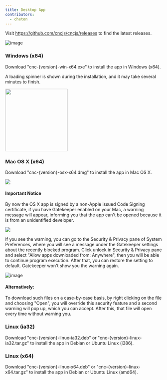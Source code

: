 ```yaml
---
title: Desktop App
contributors:
  - cheton
---
```


Visit https://github.com/cncjs/cncjs/releases to find the latest releases.

![image](https://cloud.githubusercontent.com/assets/447801/15508462/1941a68e-2202-11e6-9dc2-3273bb11ca15.png)

### Windows (x64)
Download "cnc-{version}-win-x64.exe" to install the app in Windows (x64).

A loading spinner is shown during the installation, and it may take several minutes to finish.

  <img src="https://raw.githubusercontent.com/cheton/cnc/master/build/install-spinner.gif" width="200" />

### Mac OS X (x64)
Download "cnc-{version}-osx-x64.dmg" to install the app in Mac OS X.

![](https://cloud.githubusercontent.com/assets/447801/15507672/1df3b0e4-21ff-11e6-83f3-904341fdcec8.png)

#### Important Notice

By now the OS X app is signed by a non-Apple issued Code Signing certificate, if you have Gatekeeper enabled on your Mac, a warning message will appear, informing you that the app can't be opened because it is from an unidentified developer.

![](https://cloud.githubusercontent.com/assets/447801/15505948/30332836-21f8-11e6-8ac4-512d559af6dc.png)

If you see the warning, you can go to the Security & Privacy pane of System Preferences, where you will see a message under the Gatekeeper settings about the recently blocked program. Click unlock in Security & Privacy pane and select "Allow apps downloaded from: Anywhere", then you will be able to continue program execution.
After that, you can restore the setting to default. Gatekeeper won't show you the warning again.

![image](https://cloud.githubusercontent.com/assets/447801/15507483/60e07a64-21fe-11e6-8433-018ba975c661.png)

#### Alternatively:
To download such files on a case-by-case basis, by right clicking on the file and choosing "Open", you will override this security feature and a second warning will pop up, which you can accept. After this, that file will open every time without warning you.


### Linux (ia32)
Download "cnc-{version}-linux-ia32.deb" or "cnc-{version}-linux-ia32.tar.gz" to install the app in Debian or Ubuntu Linux (i386).

### Linux (x64)
Download "cnc-{version}-linux-x64.deb" or "cnc-{version}-linux-x64.tar.gz" to install the app in Debian or Ubuntu Linux (amd64).
